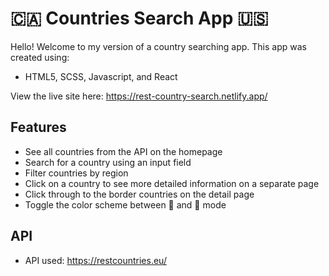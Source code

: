 #  🇨🇦 Countries Search App 🇺🇸 

Hello! Welcome to my version of a country searching app.
This app was created using:
- HTML5, SCSS, Javascript, and React

View the live site here: https://rest-country-search.netlify.app/ 

## Features
- See all countries from the API on the homepage
- Search for a country using an input field
- Filter countries by region
- Click on a country to see more detailed information on a separate page
- Click through to the border countries on the detail page
- Toggle the color scheme between 🌝  and 🌚 mode 


## API
- API used: https://restcountries.eu/